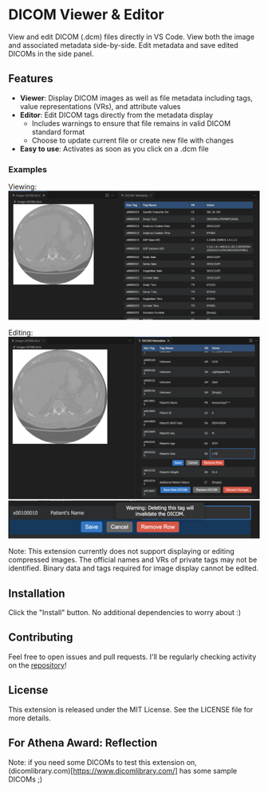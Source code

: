 # DICOM Viewer & Editor

View and edit DICOM (.dcm) files directly in VS Code. View both the image and associated metadata side-by-side. Edit metadata and save edited DICOMs in the side panel.

## Features

-   **Viewer**: Display DICOM images as well as file metadata including tags, value representations (VRs), and attribute values
-   **Editor**: Edit DICOM tags directly from the metadata display
    -   Includes warnings to ensure that file remains in valid DICOM standard format
    -   Choose to update current file or create new file with changes
-   **Easy to use**: Activates as soon as you click on a .dcm file

### Examples

Viewing:
![example1](https://raw.githubusercontent.com/alaramartin/dicom-viewer/refs/heads/main/media/images/example-dicom.png)

Editing:
![example2](https://raw.githubusercontent.com/alaramartin/dicom-viewer/refs/heads/main/media/images/example-dicom-edit.png)
![example3](https://raw.githubusercontent.com/alaramartin/dicom-viewer/refs/heads/main/media/images/example-dicom-warning.png)

Note: This extension currently does not support displaying or editing compressed images. The official names and VRs of private tags may not be identified. Binary data and tags required for image display cannot be edited.

## Installation

Click the "Install" button. No additional dependencies to worry about :)

## Contributing

Feel free to open issues and pull requests. I'll be regularly checking activity on the [repository](https://github.com/alaramartin/dicom-viewer)!

## License

This extension is released under the MIT License. See the LICENSE file for more details.

## For Athena Award: Reflection

Note: if you need some DICOMs to test this extension on, (dicomlibrary.com)[https://www.dicomlibrary.com/] has some sample DICOMs ;)
